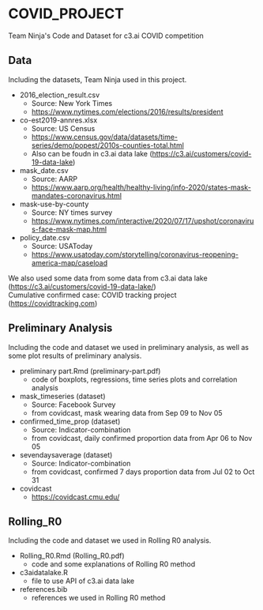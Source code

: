 # COVID_PROJECT
Team Ninja's Code and Dataset for c3.ai COVID competition
  
## Data  
Including the datasets, Team Ninja used in this project.
- 2016_election_result.csv
  - Source: New York Times
  - https://www.nytimes.com/elections/2016/results/president
- co-est2019-annres.xlsx
  - Source: US Census
  - https://www.census.gov/data/datasets/time-series/demo/popest/2010s-counties-total.html
  - Also can be foudn in c3.ai data lake (https://c3.ai/customers/covid-19-data-lake)
- mask_date.csv
  - Source: AARP
  - https://www.aarp.org/health/healthy-living/info-2020/states-mask-mandates-coronavirus.html
- mask-use-by-county
  - Source: NY times survey
  - https://www.nytimes.com/interactive/2020/07/17/upshot/coronavirus-face-mask-map.html
- policy_date.csv
  - Source: USAToday
  - https://www.usatoday.com/storytelling/coronavirus-reopening-america-map/caseload  

We also used some data from some data from c3.ai data lake (https://c3.ai/customers/covid-19-data-lake/)  
Cumulative confirmed case: COVID tracking project (https://covidtracking.com)

## Preliminary Analysis
Including the code and dataset we used in preliminary analysis, as well as some plot results of preliminary analysis.
- preliminary part.Rmd (preliminary-part.pdf)
  - code of boxplots, regressions, time series plots and correlation analysis
- mask_timeseries (dataset)
  - Source: Facebook Survey
  - from covidcast, mask wearing data from Sep 09 to Nov 05
- confirmed_time_prop (dataset)
  - Source: Indicator-combination  
  - from covidcast, daily confirmed proportion data from Apr 06 to Nov 05
- sevendaysaverage (dataset)
  - Source: Indicator-combination
  - from covidcast, confirmed 7 days proportion data from Jul 02 to Oct 31
- covidcast
  - https://covidcast.cmu.edu/ 

## Rolling_R0
Including the code and dataset we used in Rolling R0 analysis.
- Rolling_R0.Rmd (Rolling_R0.pdf)
  - code and some explanations of Rolling R0 method
- c3aidatalake.R
  - file to use API of c3.ai data lake
- references.bib
  - references we used in Rolling R0 method




